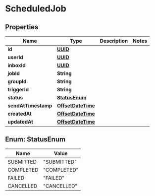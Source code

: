 

# ScheduledJob

## Properties

Name | Type | Description | Notes
------------ | ------------- | ------------- | -------------
**id** | [**UUID**](UUID) |  | 
**userId** | [**UUID**](UUID) |  | 
**inboxId** | [**UUID**](UUID) |  | 
**jobId** | **String** |  | 
**groupId** | **String** |  | 
**triggerId** | **String** |  | 
**status** | [**StatusEnum**](#StatusEnum) |  | 
**sendAtTimestamp** | [**OffsetDateTime**](OffsetDateTime) |  | 
**createdAt** | [**OffsetDateTime**](OffsetDateTime) |  | 
**updatedAt** | [**OffsetDateTime**](OffsetDateTime) |  | 



## Enum: StatusEnum

Name | Value
---- | -----
SUBMITTED | &quot;SUBMITTED&quot;
COMPLETED | &quot;COMPLETED&quot;
FAILED | &quot;FAILED&quot;
CANCELLED | &quot;CANCELLED&quot;



